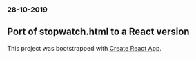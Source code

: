 ### 28-10-2019

## Port of stopwatch.html to a React version


This project was bootstrapped with [Create React App](https://github.com/facebook/create-react-app).
